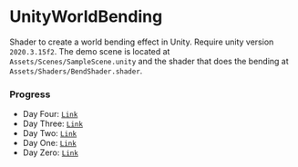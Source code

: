# UnityWorldBending

Shader to create a world bending effect in Unity. Require unity version `2020.3.15f2`. The demo scene is located at `Assets/Scenes/SampleScene.unity` and the shader that does the bending at `Assets/Shaders/BendShader.shader`.

### Progress

- Day Four: [`Link`](./Progress/DayFour/)
- Day Three: [`Link`](./Progress/DayThree/)
- Day Two: [`Link`](./Progress/DayTwo/)
- Day One: [`Link`](./Progress/DayOne/)
- Day Zero: [`Link`](./Progress/DayZero/)
